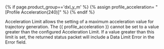{% if page.product_group=='dxl_y_m' %}
{% assign profile_acceleration= "[Profile Acceleration(240)]" %}
{% endif %}

Acceleration Limit allows the setting of a maximum acceleration value for trajectory generation. The {{ profile_acceleration }} cannot be set to a value greater than the configured Acceleration Limit. If a value greater than this limit is set, the returned status packet will include a Data Limit Error in the Error field.
